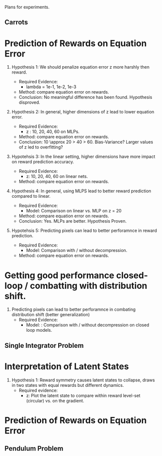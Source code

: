 Plans for experiments. 

## Carrots

# Prediction of Rewards on Equation Error

1. Hypothesis 1: We should penalize equation error z more harshly then reward. 
    - Required Evidence: 
        - lambda = 1e-1, 1e-2, 1e-3
    - Method: compare equation error on rewards.
    - Conclusion: No meaningful difference has been found. Hypothesis disproved.

2. Hypothesis 2: In general, higher dimensions of z lead to lower equation error.
    - Required Evidence:
        - z : 10, 20, 40, 60 on MLPs.
    - Method: compare equation error on rewards.
    - Conclusion: 10 \approx 20 > 40 > 60. Bias-Variance? Larger values of z led to overfitting?

3. Hypotehsis 3: In the linear setting, higher dimensions have more impact on reward prediction accuracy.
    - Required Evidence:
        - z: 10, 20, 40, 60 on linear nets.
    - Method: compare equation error on rewards.

4. Hypothesis 4: In general, using MLPS lead to better reward prediction compared to linear.
    - Required Evidence:
        - Model: Comparison on linear vs. MLP on z = 20
    - Method: compare equation error on rewards.
    - Conclusion: Yes. MLPs are better. Hypothesis Proven.

5. Hypotehsis 5: Predicting pixels can lead to better perforamnce in reward prediction. 
    - Required Evidence:
        - Model: Comparison with / without decompression.
    - Method: compare equation error on rewards.

# Getting good performance closed-loop / combatting with distribution shift.

1. Predicting pixels can lead to better perforamnce in combating distribution shift (better generalization)
    - Required Evidence:
        - Model: : Comparison with / without decompression on closed loop models. 

## Single Integrator Problem

# Interpretation of Latent States 

1. Hypothesis 1: Reward symmetry causes latent states to collapse, draws in two states with equal rewards but different dynamics.
    - Required evidence:
        - z: Plot the latent state to compare within reward level-set (circular) vs. on the gradient.



# Prediction of Rewards on Equation Error 




## Pendulum Problem
